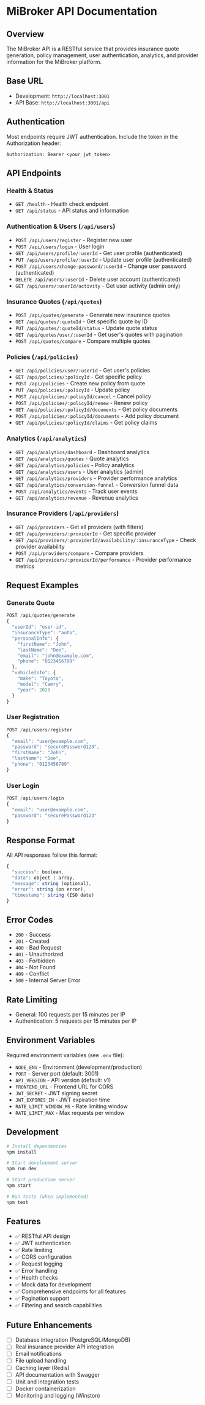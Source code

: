 # MiBroker API Documentation

## Overview
The MiBroker API is a RESTful service that provides insurance quote generation, policy management, user authentication, analytics, and provider information for the MiBroker platform.

## Base URL
- Development: `http://localhost:3001`
- API Base: `http://localhost:3001/api`

## Authentication
Most endpoints require JWT authentication. Include the token in the Authorization header:
```
Authorization: Bearer <your_jwt_token>
```

## API Endpoints

### Health & Status
- `GET /health` - Health check endpoint
- `GET /api/status` - API status and information

### Authentication & Users (`/api/users`)
- `POST /api/users/register` - Register new user
- `POST /api/users/login` - User login
- `GET /api/users/profile/:userId` - Get user profile (authenticated)
- `PUT /api/users/profile/:userId` - Update user profile (authenticated)
- `POST /api/users/change-password/:userId` - Change user password (authenticated)
- `DELETE /api/users/:userId` - Delete user account (authenticated)
- `GET /api/users/:userId/activity` - Get user activity (admin only)

### Insurance Quotes (`/api/quotes`)
- `POST /api/quotes/generate` - Generate new insurance quotes
- `GET /api/quotes/:quoteId` - Get specific quote by ID
- `PUT /api/quotes/:quoteId/status` - Update quote status
- `GET /api/quotes/user/:userId` - Get user's quotes with pagination
- `POST /api/quotes/compare` - Compare multiple quotes

### Policies (`/api/policies`)
- `GET /api/policies/user/:userId` - Get user's policies
- `GET /api/policies/:policyId` - Get specific policy
- `POST /api/policies` - Create new policy from quote
- `PUT /api/policies/:policyId` - Update policy
- `POST /api/policies/:policyId/cancel` - Cancel policy
- `POST /api/policies/:policyId/renew` - Renew policy
- `GET /api/policies/:policyId/documents` - Get policy documents
- `POST /api/policies/:policyId/documents` - Add policy document
- `GET /api/policies/:policyId/claims` - Get policy claims

### Analytics (`/api/analytics`)
- `GET /api/analytics/dashboard` - Dashboard analytics
- `GET /api/analytics/quotes` - Quote analytics
- `GET /api/analytics/policies` - Policy analytics
- `GET /api/analytics/users` - User analytics (admin)
- `GET /api/analytics/providers` - Provider performance analytics
- `GET /api/analytics/conversion-funnel` - Conversion funnel data
- `POST /api/analytics/events` - Track user events
- `GET /api/analytics/revenue` - Revenue analytics

### Insurance Providers (`/api/providers`)
- `GET /api/providers` - Get all providers (with filters)
- `GET /api/providers/:providerId` - Get specific provider
- `GET /api/providers/:providerId/availability/:insuranceType` - Check provider availability
- `POST /api/providers/compare` - Compare providers
- `GET /api/providers/:providerId/performance` - Provider performance metrics

## Request Examples

### Generate Quote
```javascript
POST /api/quotes/generate
{
  "userId": "user-id",
  "insuranceType": "auto",
  "personalInfo": {
    "firstName": "John",
    "lastName": "Doe",
    "email": "john@example.com",
    "phone": "0123456789"
  },
  "vehicleInfo": {
    "make": "Toyota",
    "model": "Camry",
    "year": 2020
  }
}
```

### User Registration
```javascript
POST /api/users/register
{
  "email": "user@example.com",
  "password": "securePassword123",
  "firstName": "John",
  "lastName": "Doe",
  "phone": "0123456789"
}
```

### User Login
```javascript
POST /api/users/login
{
  "email": "user@example.com",
  "password": "securePassword123"
}
```

## Response Format
All API responses follow this format:
```javascript
{
  "success": boolean,
  "data": object | array,
  "message": string (optional),
  "error": string (on error),
  "timestamp": string (ISO date)
}
```

## Error Codes
- `200` - Success
- `201` - Created
- `400` - Bad Request
- `401` - Unauthorized
- `403` - Forbidden
- `404` - Not Found
- `409` - Conflict
- `500` - Internal Server Error

## Rate Limiting
- General: 100 requests per 15 minutes per IP
- Authentication: 5 requests per 15 minutes per IP

## Environment Variables
Required environment variables (see `.env` file):
- `NODE_ENV` - Environment (development/production)
- `PORT` - Server port (default: 3001)
- `API_VERSION` - API version (default: v1)
- `FRONTEND_URL` - Frontend URL for CORS
- `JWT_SECRET` - JWT signing secret
- `JWT_EXPIRES_IN` - JWT expiration time
- `RATE_LIMIT_WINDOW_MS` - Rate limiting window
- `RATE_LIMIT_MAX` - Max requests per window

## Development
```bash
# Install dependencies
npm install

# Start development server
npm run dev

# Start production server
npm start

# Run tests (when implemented)
npm test
```

## Features
- ✅ RESTful API design
- ✅ JWT authentication
- ✅ Rate limiting
- ✅ CORS configuration
- ✅ Request logging
- ✅ Error handling
- ✅ Health checks
- ✅ Mock data for development
- ✅ Comprehensive endpoints for all features
- ✅ Pagination support
- ✅ Filtering and search capabilities

## Future Enhancements
- [ ] Database integration (PostgreSQL/MongoDB)
- [ ] Real insurance provider API integration
- [ ] Email notifications
- [ ] File upload handling
- [ ] Caching layer (Redis)
- [ ] API documentation with Swagger
- [ ] Unit and integration tests
- [ ] Docker containerization
- [ ] Monitoring and logging (Winston)